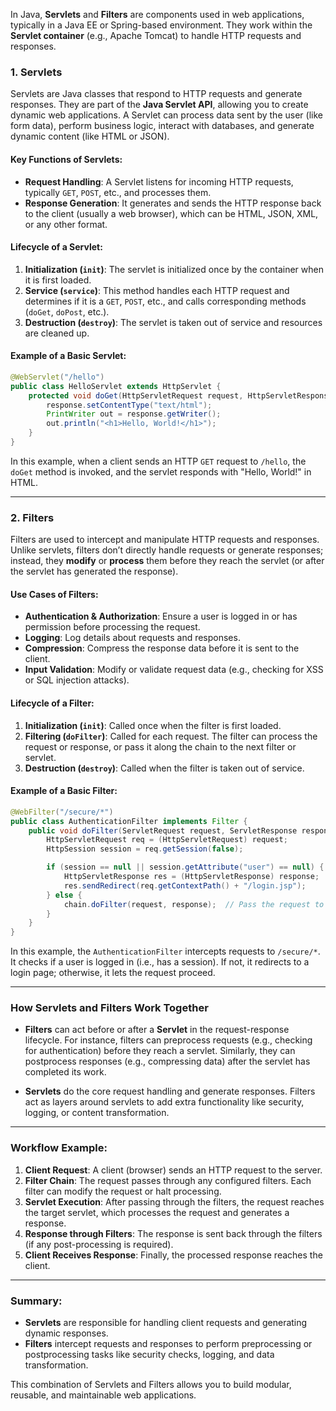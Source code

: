 In Java, **Servlets** and **Filters** are components used in web applications, typically in a Java EE or Spring-based environment. They work within the **Servlet container** (e.g., Apache Tomcat) to handle HTTP requests and responses.

### 1. **Servlets**
Servlets are Java classes that respond to HTTP requests and generate responses. They are part of the **Java Servlet API**, allowing you to create dynamic web applications. A Servlet can process data sent by the user (like form data), perform business logic, interact with databases, and generate dynamic content (like HTML or JSON).

#### Key Functions of Servlets:
- **Request Handling**: A Servlet listens for incoming HTTP requests, typically `GET`, `POST`, etc., and processes them.
- **Response Generation**: It generates and sends the HTTP response back to the client (usually a web browser), which can be HTML, JSON, XML, or any other format.
  
#### Lifecycle of a Servlet:
1. **Initialization (`init`)**: The servlet is initialized once by the container when it is first loaded.
2. **Service (`service`)**: This method handles each HTTP request and determines if it is a `GET`, `POST`, etc., and calls corresponding methods (`doGet`, `doPost`, etc.).
3. **Destruction (`destroy`)**: The servlet is taken out of service and resources are cleaned up.

#### Example of a Basic Servlet:
```java
@WebServlet("/hello")
public class HelloServlet extends HttpServlet {
    protected void doGet(HttpServletRequest request, HttpServletResponse response) throws ServletException, IOException {
        response.setContentType("text/html");
        PrintWriter out = response.getWriter();
        out.println("<h1>Hello, World!</h1>");
    }
}
```
In this example, when a client sends an HTTP `GET` request to `/hello`, the `doGet` method is invoked, and the servlet responds with "Hello, World!" in HTML.

---

### 2. **Filters**
Filters are used to intercept and manipulate HTTP requests and responses. Unlike servlets, filters don’t directly handle requests or generate responses; instead, they **modify** or **process** them before they reach the servlet (or after the servlet has generated the response).

#### Use Cases of Filters:
- **Authentication & Authorization**: Ensure a user is logged in or has permission before processing the request.
- **Logging**: Log details about requests and responses.
- **Compression**: Compress the response data before it is sent to the client.
- **Input Validation**: Modify or validate request data (e.g., checking for XSS or SQL injection attacks).

#### Lifecycle of a Filter:
1. **Initialization (`init`)**: Called once when the filter is first loaded.
2. **Filtering (`doFilter`)**: Called for each request. The filter can process the request or response, or pass it along the chain to the next filter or servlet.
3. **Destruction (`destroy`)**: Called when the filter is taken out of service.

#### Example of a Basic Filter:
```java
@WebFilter("/secure/*")
public class AuthenticationFilter implements Filter {
    public void doFilter(ServletRequest request, ServletResponse response, FilterChain chain) throws IOException, ServletException {
        HttpServletRequest req = (HttpServletRequest) request;
        HttpSession session = req.getSession(false);

        if (session == null || session.getAttribute("user") == null) {
            HttpServletResponse res = (HttpServletResponse) response;
            res.sendRedirect(req.getContextPath() + "/login.jsp");
        } else {
            chain.doFilter(request, response);  // Pass the request to the next filter or servlet
        }
    }
}
```
In this example, the `AuthenticationFilter` intercepts requests to `/secure/*`. It checks if a user is logged in (i.e., has a session). If not, it redirects to a login page; otherwise, it lets the request proceed.

---

### How Servlets and Filters Work Together
- **Filters** can act before or after a **Servlet** in the request-response lifecycle. For instance, filters can preprocess requests (e.g., checking for authentication) before they reach a servlet. Similarly, they can postprocess responses (e.g., compressing data) after the servlet has completed its work.
  
- **Servlets** do the core request handling and generate responses. Filters act as layers around servlets to add extra functionality like security, logging, or content transformation.

---

### Workflow Example:
1. **Client Request**: A client (browser) sends an HTTP request to the server.
2. **Filter Chain**: The request passes through any configured filters. Each filter can modify the request or halt processing.
3. **Servlet Execution**: After passing through the filters, the request reaches the target servlet, which processes the request and generates a response.
4. **Response through Filters**: The response is sent back through the filters (if any post-processing is required).
5. **Client Receives Response**: Finally, the processed response reaches the client.

---

### Summary:
- **Servlets** are responsible for handling client requests and generating dynamic responses.
- **Filters** intercept requests and responses to perform preprocessing or postprocessing tasks like security checks, logging, and data transformation.

This combination of Servlets and Filters allows you to build modular, reusable, and maintainable web applications.
